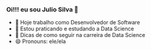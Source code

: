 ### Oi!!! eu sou Julio Silva 👋

- 🔭 Hoje trabalho como Desenvolvedor de Software
- 🌱 Estou praticando e estudando a Data Science
- 🤔 Dicas de como seguir na carreira de Data Science
- 😄 Pronouns: ele/ela
